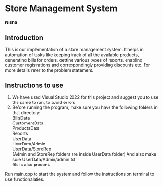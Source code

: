 
# Store Management System

#### Nisha<br/>
## Introduction<br/>
This is our implementation of a store management system. It helps in automation of tasks like keeping track of all the available products, generating bills for orders, getting various types of reports, enabling customer registrations and correspondingly providing discounts etc. For more details refer to the problem statement.


## Instructions to use
1. We have used Visual Studio 2022 for this project and suggest you to use the same to run, to avoid errors<br/>
2. Before running the program, make sure you have the following folders in that directory:<br/>
BillsData<br/>
CustomersData<br/>
ProductsData<br/>
Reports<br/>
UserData<br/>
UserData/Admin<br/>
UserData/StoreRep<br/>
	(Admin and StoreRep folders are inside UserData folder)
And also make sure UserData/Admin/admin.txt<br/> file is also present.

Run main.cpp to start the system and follow the instructions on terminal to use functionalaties.






